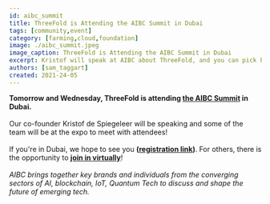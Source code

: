 ```yaml
---
id: aibc_summit
title: ThreeFold is Attending the AIBC Summit in Dubai
tags: [community,event]
category: [farming,cloud,foundation]
image: ./aibc_summit.jpeg
image_caption: ThreeFold is Attending the AIBC Summit in Dubai
excerpt: Kristof will speak at AIBC about ThreeFold, and you can pick his and our teammembers' brains at the booth.
authors: [sam_taggart]
created: 2021-24-05
---
```


**Tomorrow and Wednesday, ThreeFold is attending [the AIBC Summit](https://aibc.world/events/uae/general-info/) in Dubai.**
<br />
<br />
Our co-founder Kristof de Spiegeleer will be speaking and some of the team will be at the expo to meet with attendees!
<br />
<br />
If you're in Dubai, we hope to see you **([registration link](https://events.aibc.world/aibc-dubai#))**. For others, there is the opportunity to **[join in virtually](https://aibc.world/en/aibc-ags-virtual-registration)**!
<br />
<br />
_AIBC brings together key brands and individuals from the converging sectors of AI, blockchain, IoT, Quantum Tech to discuss and shape the future of emerging tech._

